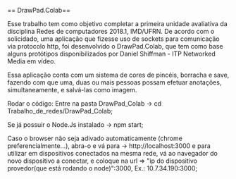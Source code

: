 == DrawPad.Colab==

Esse trabalho tem como objetivo completar a primeira unidade avaliativa da disciplina Redes de computadores 2018.1, IMD/UFRN.
De acordo com o solicidado, uma aplicação que fizesse uso de sockets para comunicação via protocolo http, foi desenvolvido o
DrawPad.Colab, que tem como base alguns protótipos disponibilizados por Daniel Shiffman - ITP Networked Media em  vídeo.

Essa aplicação conta com um sistema de cores de pincéis, borracha e save, fazendo com que uma, duas ou mais pessoas possam efetuar
anotações, simultaneamente, e salvá-las como imagem.

Rodar o código:
Entre na pasta DrawPad_Colab -> cd Trabalho_de_redes/DrawPad_Colab;

Se já possuir o Node.Js instalado -> npm start;

Caso o browser não seja adivado automaticamente (chrome preferencialmente...), abra-o e vá para -> http://localhost:3000 
e para utilizar em dispositivos conectados na mesma rede, vá ao navegador do novo dispositivo a conectar, e coloque na url => "ip do dispositivo provedor(que está rodando o node)":3000, Ex.: 10.7.34.190:3000;


